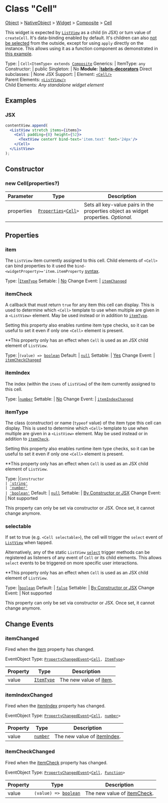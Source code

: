 ---
---
# Class "Cell"

<a href="https://developer.mozilla.org/en-US/docs/Web/JavaScript/Reference/Global_Objects/Object" title="View &quot;Object&quot; on MDN">Object</a> > <a href="NativeObject.html" title="NativeObject Class Reference">NativeObject</a> > <a href="Widget.html" title="Widget Class Reference">Widget</a> > <a href="Composite.html" title="Composite Class Reference">Composite</a> > <a href="#" >Cell</a>

This widget is expected by [`ListView`](./ListView.md) as a child (in JSX) or turn value of `createCell`. It's data-binding enabled by default. It's children can also [not be selected](../selector.md#encapsulation) from the outside, except for using `apply` directly on the instance. This allows using it as a function component as demonstrated in [this example](https://github.com/eclipsesource/tabris-decorators/tree/v3.7.0/examples/listview-cells-js).


Type: | <code style="white-space: nowrap">Cell&lt;ItemType&gt; extends <a href="Composite.html" title="Composite Class Reference">Composite</a></code>
Generics: | <span id="generics">ItemType: <code style="white-space: nowrap"><a title="Literally any JavaScript value">any</a></code><br/></span>
Constructor: | public
Singleton: | No
**Module:** |<a href="https://www.npmjs.com/package/tabris-decorators" >**tabris-decorators**</a>
Direct subclasses: | None
JSX Support: | Element: <code style="white-space: nowrap"><a href="#" >&lt;Cell/&gt;</a></code><br/>Parent Elements: <code style="white-space: nowrap"><a href="ListView.html" title="ListView Class Reference">&lt;ListView/&gt;</a></code><br/>Child Elements: *Any standalone widget element*<br/>

## Examples
### JSX


```jsx
contentView.append(
  <ListView stretch items={items}>
    <Cell padding={8} height={52}>
      <TextView centerY bind-text='item.text' font='24px'/>
    </Cell>
  </ListView>
);
```


## Constructor

### new Cell(properties?)

Parameter|Type|Description
-|-|-
properties | <code style="white-space: nowrap"><a href="Widget.html#propertieswidget" title="Widget Class Type">Properties</a>&lt;<a href="#" >Cell</a>&gt;</code> | Sets all key-value pairs in the properties object as widget properties. *Optional.*

## Properties

### item


The `ListView` item currently assigned to this cell. Child elements of `<Cell>` can bind properties to it used the `bind-<widgetProperty>='item.itemProperty` [syntax](../databinding/@component#one-way-bindings).

Type: |<code style="white-space: nowrap"><a href="#generics" title="Generic Parameter&quot;ItemType&quot;">ItemType</a></code>
Settable: | <a href="../widget-basics.html#widget-properties" >No</a>
Change Event: | [`itemChanged`](#itemchanged)




### itemCheck


A callback that must return `true` for any item this cell can display. This is used to determine which `<Cell>` template to use when multiple are given in a `<ListView>` element. May be used instead or in addition to [`itemType`](#itemtype).

Setting this property also enables runtime item type checks, so it can be useful to set it even if only one `<Cell>` element is present.

**This property only has an effect when `Cell` is used as an JSX child element of `ListView`.

Type: |<code style="white-space: nowrap">(<a title="Literally any JavaScript value">value</a>) => <a href="https://developer.mozilla.org/en-US/docs/Web/JavaScript/Data_structures#Boolean_type" title="View &quot;boolean&quot; on MDN">boolean</a></code>
Default: | <code style="white-space: nowrap"><a href="https://developer.mozilla.org/en-US/docs/Web/JavaScript/Data_structures#String_type" title="View &quot;string&quot; on MDN">null</a></code>
Settable: | <a href="../widget-basics.html#widget-properties" >Yes</a>
Change Event: | [`itemCheckChanged`](#itemcheckchanged)




### itemIndex


The index (within the `items` of `ListView`) of the item currently assigned to this cell.

Type: |<code style="white-space: nowrap"><a href="https://developer.mozilla.org/en-US/docs/Web/JavaScript/Data_structures#Number_type" title="View &quot;number&quot; on MDN">number</a></code>
Settable: | <a href="../widget-basics.html#widget-properties" >No</a>
Change Event: | [`itemIndexChanged`](#itemindexchanged)




### itemType


The class (constructor) or name (`typeof` value) of the item type this cell can display. This is used to determine which `<Cell>` template to use when multiple are given in a `<ListView>` element. May be used instead or in addition to [`itemCheck`](#itemcheck).

Setting this property also enables runtime item type checks, so it can be useful to set it even if only one `<Cell>` element is present.

**This property only has an effect when `Cell` is used as an JSX child element of `ListView`.

Type: |<code style="white-space: nowrap">Constructor<br/>&#124; <a href="https://developer.mozilla.org/en-US/docs/Web/JavaScript/Data_structures#String_type" title="View &quot;string&quot; on MDN">'string'</a><br/>&#124; <a href="https://developer.mozilla.org/en-US/docs/Web/JavaScript/Data_structures#String_type" title="View &quot;string&quot; on MDN">'number'</a><br/>&#124; <a href="https://developer.mozilla.org/en-US/docs/Web/JavaScript/Data_structures#String_type" title="View &quot;string&quot; on MDN">'boolean'</a></code>
Default: | <code style="white-space: nowrap"><a href="https://developer.mozilla.org/en-US/docs/Web/JavaScript/Data_structures#String_type" title="View &quot;string&quot; on MDN">null</a></code>
Settable: | <a href="../widget-basics.html#widget-properties" >By Constructor or JSX</a>
Change Event: | Not supported




This property can only be set via constructor or JSX. Once set, it cannot change anymore.



### selectable


If set to true (e.g. `<Cell selectable>`), the cell will trigger the `select` event of [`ListView`](./ListView.md) when tapped.

Alternatively, any of the static `ListView` [`select`](./ListView.md#selectprimaryev) trigger methods can be registered as listeners of any event of `Cell` or its child elements. This allows `select` events to be triggered on more specific user interactions.

**This property only has an effect when `Cell` is used as an JSX child element of `ListView`.

Type: |<code style="white-space: nowrap"><a href="https://developer.mozilla.org/en-US/docs/Web/JavaScript/Data_structures#Boolean_type" title="View &quot;boolean&quot; on MDN">boolean</a></code>
Default: | <code style="white-space: nowrap"><a href="https://developer.mozilla.org/en-US/docs/Web/JavaScript/Data_structures#String_type" title="View &quot;string&quot; on MDN">false</a></code>
Settable: | <a href="../widget-basics.html#widget-properties" >By Constructor or JSX</a>
Change Event: | Not supported




This property can only be set via constructor or JSX. Once set, it cannot change anymore.




## Change Events

### itemChanged

Fired when the [item](#item) property has changed.

EventObject Type: <code style="white-space: nowrap"><a href="ChangeListeners.html#propertychangedeventtargettype-valuetype" title="ChangeListeners Class Type">PropertyChangedEvent</a>&lt;<a href="#" >Cell</a>, <a href="#generics" title="Generic Parameter&quot;ItemType&quot;">ItemType</a>&gt;</code>

Property|Type|Description
-|-|-
value | <code style="white-space: nowrap"><a href="#generics" title="Generic Parameter&quot;ItemType&quot;">ItemType</a></code> | The new value of [item](#item).

### itemIndexChanged

Fired when the [itemIndex](#itemindex) property has changed.

EventObject Type: <code style="white-space: nowrap"><a href="ChangeListeners.html#propertychangedeventtargettype-valuetype" title="ChangeListeners Class Type">PropertyChangedEvent</a>&lt;<a href="#" >Cell</a>, <a href="https://developer.mozilla.org/en-US/docs/Web/JavaScript/Data_structures#Number_type" title="View &quot;number&quot; on MDN">number</a>&gt;</code>

Property|Type|Description
-|-|-
value | <code style="white-space: nowrap"><a href="https://developer.mozilla.org/en-US/docs/Web/JavaScript/Data_structures#Number_type" title="View &quot;number&quot; on MDN">number</a></code> | The new value of [itemIndex](#itemindex).

### itemCheckChanged

Fired when the [itemCheck](#itemcheck) property has changed.

EventObject Type: <code style="white-space: nowrap"><a href="ChangeListeners.html#propertychangedeventtargettype-valuetype" title="ChangeListeners Class Type">PropertyChangedEvent</a>&lt;<a href="#" >Cell</a>, <a href="https://developer.mozilla.org/en-US/docs/Web/JavaScript/Reference/Global_Objects/Function" title="View &quot;Function&quot; on MDN">Function</a>&gt;</code>

Property|Type|Description
-|-|-
value | <code style="white-space: nowrap">(<a title="Literally any JavaScript value">value</a>) => <a href="https://developer.mozilla.org/en-US/docs/Web/JavaScript/Data_structures#Boolean_type" title="View &quot;boolean&quot; on MDN">boolean</a></code> | The new value of [itemCheck](#itemcheck).


